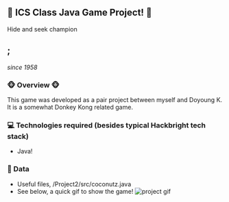 ## 👾 ICS Class Java Game Project! 👾

Hide and seek champion

##      ;

*since 1958*

### 🐵 Overview 🐵

This game was developed as a pair project between myself and Doyoung K. It is a somewhat Donkey Kong related game.

### 💻 Technologies required (besides typical Hackbright tech stack)

- Java!

### 🍌 Data

- Useful files, /Project2/src/coconutz.java
- See below, a quick gif to show the game!
![project gif](icsProject.gif)
